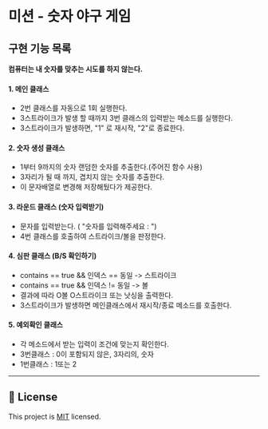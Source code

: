 # 미션 - 숫자 야구 게임
## 구현 기능 목록

**컴퓨터는 내 숫자를 맞추는 시도를 하지 않는다.**

#### 1. 메인 클래스
  - 2번 클래스를 자동으로 1회 실행한다.
  - 3스트라이크가 발생 할 때까지 3번 클래스의 입력받는 메소드를 실행한다.
  - 3스트라이크가 발생하면, "1" 로 재시작, "2"로 종료한다.


#### 2. 숫자 생성 클래스
  - 1부터 9까지의 숫자 랜덤한 숫자를 추출한다.(주어진 함수 사용)
  - 3자리가 될 때 까지, 겹치지 않는 숫자를 추출한다.
  - 이 문자배열로 변경해 저장해뒀다가 제공한다.


#### 3. 라운드 클래스 (숫자 입력받기)
 - 문자를 입력받는다. ( "숫자를 입력해주세요 : ")
 - 4번 클래스를 호출하여 스트라이크/볼을 판정한다. 


#### 4. 심판 클래스 (B/S 확인하기)
 - contains == true && 인덱스 == 동일 -> 스트라이크
 - contains == true && 인덱스 != 동일 -> 볼
 - 결과에 따라 O볼 O스트라이크 또는 낫싱을 출력한다.
 - 3스트라이크가 발생하면 메인클래스에서 재시작/종료 메소드를 호출한다.


#### 5. 예외확인 클래스
 - 각 메소드에서 받는 입력이 조건에 맞는지 확인한다.
 - 3번클래스 : 0이 포함되지 않은, 3자리의, 숫자
 - 1번클래스 : 1또는 2

---

## 📝 License

This project is [MIT](https://github.com/woowacourse/java-baseball-precourse/blob/master/LICENSE) licensed.
